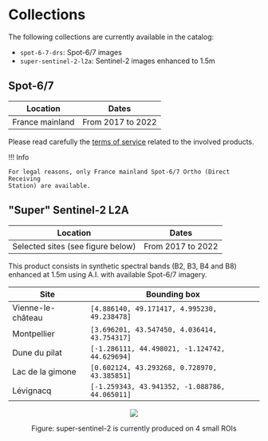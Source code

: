 # Collections

The following collections are currently available in the catalog:
- `spot-6-7-drs`: Spot-6/7 images
- `super-sentinel-2-l2a`: Sentinel-2 images enhanced to 1.5m


## Spot-6/7 

| Location         | Dates             |
|------------------|-------------------|
| France mainland  | From 2017 to 2022 |

Please read carefully the 
[terms of service](https://ids-dinamis.data-terra.org/web/guest/37) related to 
the involved products.

!!! Info

    For legal reasons, only France mainland Spot-6/7 Ortho (Direct Receiving 
    Station) are available.

## "Super" Sentinel-2 L2A 

| Location                          | Dates             |
|-----------------------------------|-------------------|
| Selected sites (see figure below) | From 2017 to 2022 |


This product consists in synthetic spectral bands (B2, B3, B4 and B8) enhanced 
at 1.5m using A.I. with available Spot-6/7 imagery.

| Site              | Bounding box                                   |
|-------------------|------------------------------------------------|
| Vienne-le-château | `[4.886140, 49.171417, 4.995230, 49.238478]`   |
| Montpellier       | `[3.696201, 43.547450, 4.036414, 43.754317]`   |
| Dune du pilat     | `[-1.286111, 44.498021, -1.124742, 44.629694]` |
| Lac de la gimone  | `[0.602124, 43.293268, 0.728970, 43.385851]`   |
| Lévignacq         | `[-1.259343, 43.941352, -1.088786, 44.065011]` |

<div align="center">
<img src="https://gitlab.irstea.fr/dinamis/dinamis-sdk/uploads/b1ec1a00ead8b5f7d76a92c159a489f6/super_s2_roi.jpg">
<p>Figure: super-sentinel-2 is currently produced on 4 small ROIs</p>
</div>